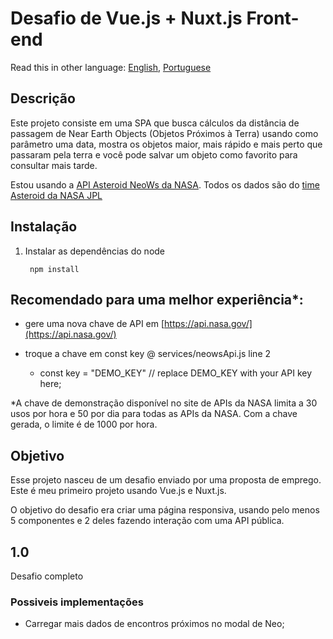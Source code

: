 # Desafio de Vue.js + Nuxt.js Front-end

Read this in other language: [English](https://github.com/cvalb/challenge-vue-nuxt/blob/main/README.md), [Portuguese](https://github.com/cvalb/challenge-vue-nuxt/blob/main/README.pt.md)

## Descrição

Este projeto consiste em uma SPA que busca cálculos da distância de passagem de Near Earth Objects (Objetos Próximos à Terra) usando como parâmetro uma data, mostra os objetos maior, mais rápido e mais perto que passaram pela terra e você pode salvar um objeto como favorito para consultar mais tarde.

Estou usando a [API Asteroid NeoWs da NASA](https://api.nasa.gov/). Todos os dados são do [time Asteroid da NASA JPL](http://neo.jpl.nasa.gov/)

## Instalação

1. Instalar as dependências do node

        npm install

## Recomendado para uma melhor experiência*:

- gere uma nova chave de API em [https://api.nasa.gov/](https://api.nasa.gov/)
- troque a chave em const key @ services/neowsApi.js line 2

	- const key = "DEMO_KEY" // replace DEMO_KEY with your API key here;

*A chave de demonstração disponível no site de APIs da NASA limita a 30 usos por hora e 50 por dia para todas as APIs da NASA. Com a chave gerada, o limite é de 1000 por hora.

## Objetivo

Esse projeto nasceu de um desafio enviado por uma proposta de emprego. Este é meu primeiro projeto usando Vue.js e Nuxt.js.

O objetivo do desafio era criar uma página responsiva, usando pelo menos 5 componentes e 2 deles fazendo interação com uma API pública.

## 1.0

Desafio completo

### Possiveis implementações

- Carregar mais dados de encontros próximos no modal de Neo;